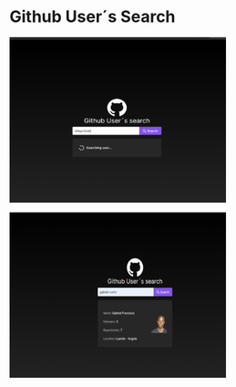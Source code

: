 
<h1>Github User´s Search </h1>
<p> <img src="images/ui1.png" width="380" height="290" /> </p>
<p> <img src="images/ui2.png" width="380" height="290" /> </p>
